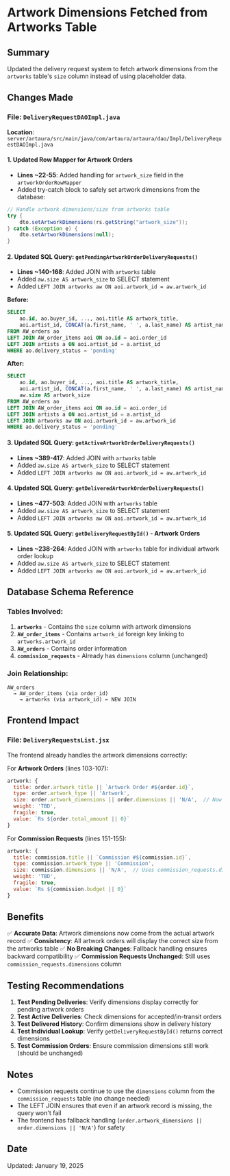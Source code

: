 # Artwork Dimensions Fetched from Artworks Table

## Summary
Updated the delivery request system to fetch artwork dimensions from the `artworks` table's `size` column instead of using placeholder data.

## Changes Made

### File: `DeliveryRequestDAOImpl.java`
**Location**: `server/artaura/src/main/java/com/artaura/artaura/dao/Impl/DeliveryRequestDAOImpl.java`

#### 1. Updated Row Mapper for Artwork Orders
- **Lines ~22-55**: Added handling for `artwork_size` field in the `artworkOrderRowMapper`
- Added try-catch block to safely set artwork dimensions from the database:
```java
// Handle artwork dimensions/size from artworks table
try {
    dto.setArtworkDimensions(rs.getString("artwork_size"));
} catch (Exception e) {
    dto.setArtworkDimensions(null);
}
```

#### 2. Updated SQL Query: `getPendingArtworkOrderDeliveryRequests()`
- **Lines ~140-168**: Added JOIN with `artworks` table
- Added `aw.size AS artwork_size` to SELECT statement
- Added `LEFT JOIN artworks aw ON aoi.artwork_id = aw.artwork_id`

**Before:**
```sql
SELECT 
    ao.id, ao.buyer_id, ..., aoi.title AS artwork_title,
    aoi.artist_id, CONCAT(a.first_name, ' ', a.last_name) AS artist_name
FROM AW_orders ao
LEFT JOIN AW_order_items aoi ON ao.id = aoi.order_id
LEFT JOIN artists a ON aoi.artist_id = a.artist_id
WHERE ao.delivery_status = 'pending'
```

**After:**
```sql
SELECT 
    ao.id, ao.buyer_id, ..., aoi.title AS artwork_title,
    aoi.artist_id, CONCAT(a.first_name, ' ', a.last_name) AS artist_name,
    aw.size AS artwork_size
FROM AW_orders ao
LEFT JOIN AW_order_items aoi ON ao.id = aoi.order_id
LEFT JOIN artists a ON aoi.artist_id = a.artist_id
LEFT JOIN artworks aw ON aoi.artwork_id = aw.artwork_id
WHERE ao.delivery_status = 'pending'
```

#### 3. Updated SQL Query: `getActiveArtworkOrderDeliveryRequests()`
- **Lines ~389-417**: Added JOIN with `artworks` table
- Added `aw.size AS artwork_size` to SELECT statement
- Added `LEFT JOIN artworks aw ON aoi.artwork_id = aw.artwork_id`

#### 4. Updated SQL Query: `getDeliveredArtworkOrderDeliveryRequests()`
- **Lines ~477-503**: Added JOIN with `artworks` table
- Added `aw.size AS artwork_size` to SELECT statement
- Added `LEFT JOIN artworks aw ON aoi.artwork_id = aw.artwork_id`

#### 5. Updated SQL Query: `getDeliveryRequestById()` - Artwork Orders
- **Lines ~238-264**: Added JOIN with `artworks` table for individual artwork order lookup
- Added `aw.size AS artwork_size` to SELECT statement
- Added `LEFT JOIN artworks aw ON aoi.artwork_id = aw.artwork_id`

## Database Schema Reference

### Tables Involved:
1. **`artworks`** - Contains the `size` column with artwork dimensions
2. **`AW_order_items`** - Contains `artwork_id` foreign key linking to `artworks.artwork_id`
3. **`AW_orders`** - Contains order information
4. **`commission_requests`** - Already has `dimensions` column (unchanged)

### Join Relationship:
```
AW_orders 
  → AW_order_items (via order_id)
    → artworks (via artwork_id) ← NEW JOIN
```

## Frontend Impact

### File: `DeliveryRequestsList.jsx`
The frontend already handles the artwork dimensions correctly:

For **Artwork Orders** (lines 103-107):
```javascript
artwork: {
  title: order.artwork_title || `Artwork Order #${order.id}`,
  type: order.artwork_type || 'Artwork',
  size: order.artwork_dimensions || order.dimensions || 'N/A',  // Now gets actual size from artworks table
  weight: 'TBD',
  fragile: true,
  value: `Rs ${order.total_amount || 0}`
}
```

For **Commission Requests** (lines 151-155):
```javascript
artwork: {
  title: commission.title || `Commission #${commission.id}`,
  type: commission.artwork_type || 'Commission',
  size: commission.dimensions || 'N/A',  // Uses commission_requests.dimensions
  weight: 'TBD',
  fragile: true,
  value: `Rs ${commission.budget || 0}`
}
```

## Benefits
✅ **Accurate Data**: Artwork dimensions now come from the actual artwork record
✅ **Consistency**: All artwork orders will display the correct size from the artworks table
✅ **No Breaking Changes**: Fallback handling ensures backward compatibility
✅ **Commission Requests Unchanged**: Still uses `commission_requests.dimensions` column

## Testing Recommendations

1. **Test Pending Deliveries**: Verify dimensions display correctly for pending artwork orders
2. **Test Active Deliveries**: Check dimensions for accepted/in-transit orders
3. **Test Delivered History**: Confirm dimensions show in delivery history
4. **Test Individual Lookup**: Verify `getDeliveryRequestById()` returns correct dimensions
5. **Test Commission Orders**: Ensure commission dimensions still work (should be unchanged)

## Notes
- Commission requests continue to use the `dimensions` column from the `commission_requests` table (no change needed)
- The LEFT JOIN ensures that even if an artwork record is missing, the query won't fail
- The frontend has fallback handling (`order.artwork_dimensions || order.dimensions || 'N/A'`) for safety

## Date
Updated: January 19, 2025
